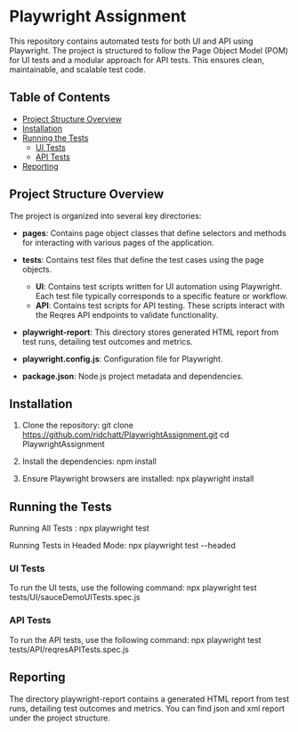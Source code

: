 # Playwright Assignment

This repository contains automated tests for both UI and API using Playwright. The project is structured to follow the Page Object Model (POM) for UI tests and a modular approach for API tests. This ensures clean, maintainable, and scalable test code.

## Table of Contents

- [Project Structure Overview](#project-structure-overview)
- [Installation](#installation)
- [Running the Tests](#running-the-tests)
  - [UI Tests](#ui-tests)
  - [API Tests](#api-tests)
- [Reporting](#reporting)

## Project Structure Overview

The project is organized into several key directories:

- **pages**: Contains page object classes that define selectors and methods for interacting with various pages of the application.

- **tests**: Contains test files that define the test cases using the page objects.

  - **UI**: Contains test scripts written for UI automation using Playwright. Each test file typically corresponds to a specific feature or workflow.
  - **API**: Contains test scripts for API testing. These scripts interact with the Reqres API endpoints to validate functionality.

- **playwright-report**: This directory stores generated HTML report from test runs, detailing test outcomes and metrics.

- **playwright.config.js**: Configuration file for Playwright.
- **package.json**: Node.js project metadata and dependencies.

## Installation

1. Clone the repository: git clone https://github.com/ridchatt/PlaywrightAssignment.git
   cd PlaywrightAssignment

2. Install the dependencies: npm install

3. Ensure Playwright browsers are installed: npx playwright install

## Running the Tests

Running All Tests : npx playwright test

Running Tests in Headed Mode: npx playwright test --headed

### UI Tests

To run the UI tests, use the following command:
npx playwright test tests/UI/sauceDemoUITests.spec.js

### API Tests

To run the API tests, use the following command:
npx playwright test tests/API/reqresAPITests.spec.js

## Reporting

The directory playwright-report contains a generated HTML report from test runs, detailing test outcomes and metrics.
You can find json and xml report under the project structure.
